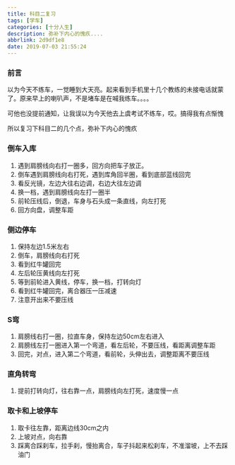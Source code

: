 ```yaml
---
title: 科目二复习
tags: [学车]
categories: [十分人生]
description: 弥补下内心的愧疚....
abbrlink: 2d9df1e8
date: 2019-07-03 21:55:24
---
```


### 前言

以为今天不练车，一觉睡到大天亮。起来看到手机里十几个教练的未接电话就蒙了。原来早上的喇叭声，不是堵车是在喊我练车。。。。

可他也没提前通知，让我误以为今天他去上虞考试不练车，哎。搞得我有点惭愧

所以复习下科目二的几个点，弥补下内心的愧疚

### 倒车入库

1. 遇到肩膀线向右打一圈多，回方向把车子放正。
2. 倒车遇到肩膀线向右打死，遇到库角回半圈，看到底部蓝线回完
3. 看反光镜，左边大往右边调，右边大往左边调
4. 换一档，遇到肩膀线向左打一圈半
5. 前轮压线后，倒退，车身与石头成一条直线，向左打死
6. 回方向盘，调整车距

### 侧边停车

1. 保持左边1.5米左右
2. 倒车，肩膀线向右打死
3. 看到红牛罐回完
4. 左后轮压黄线向左打死
5. 等到前轮进入黄线，停车，换一档，打转向灯
6. 看到红牛罐回完，离合器压一压减速
7. 注意开出来不要压线

### S弯

1. 肩膀线右打一圈，拉直车身，保持左边50cm左右进入
2. 肩膀线左打一圈进入第一个弯道，看左后轮，不要压线，看距离调整车距
3. 回完，对点，进入第二个弯道，看前轮，头伸出去，调整距离不要压线

### 直角转弯

1. 提前打转向灯，往右靠一点，肩膀线向左打死，速度慢一点

### 取卡和上坡停车

1. 取卡往左靠，距离边线30cm之内
2. 上坡对点，向右靠
3. 踩离合踩刹车，拉手刹，慢抬离合，车子抖起来松刹车，不准溜坡，上不去踩油门





